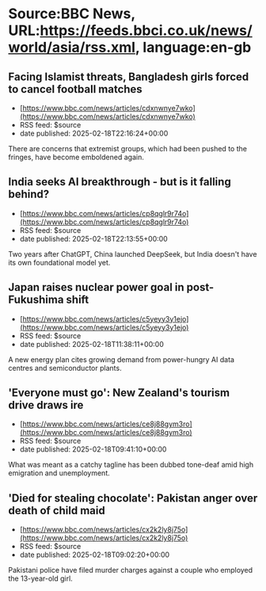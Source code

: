 # Source:BBC News, URL:https://feeds.bbci.co.uk/news/world/asia/rss.xml, language:en-gb

## Facing Islamist threats, Bangladesh girls forced to cancel football matches
 - [https://www.bbc.com/news/articles/cdxnwnye7wko](https://www.bbc.com/news/articles/cdxnwnye7wko)
 - RSS feed: $source
 - date published: 2025-02-18T22:16:24+00:00

There are concerns that extremist groups, which had been pushed to the fringes, have become emboldened again.

## India seeks AI breakthrough - but is it falling behind?
 - [https://www.bbc.com/news/articles/cp8qglr9r74o](https://www.bbc.com/news/articles/cp8qglr9r74o)
 - RSS feed: $source
 - date published: 2025-02-18T22:13:55+00:00

Two years after ChatGPT, China launched DeepSeek, but India doesn't have its own foundational model yet.

## Japan raises nuclear power goal in post-Fukushima shift
 - [https://www.bbc.com/news/articles/c5yeyy3y1ejo](https://www.bbc.com/news/articles/c5yeyy3y1ejo)
 - RSS feed: $source
 - date published: 2025-02-18T11:38:11+00:00

A new energy plan cites growing demand from power-hungry AI data centres and semiconductor plants.

## 'Everyone must go': New Zealand's tourism drive draws ire
 - [https://www.bbc.com/news/articles/ce8j88gym3ro](https://www.bbc.com/news/articles/ce8j88gym3ro)
 - RSS feed: $source
 - date published: 2025-02-18T09:41:10+00:00

What was meant as a catchy tagline has been dubbed tone-deaf amid high emigration and unemployment.

## 'Died for stealing chocolate': Pakistan anger over death of child maid
 - [https://www.bbc.com/news/articles/cx2k2ly8j75o](https://www.bbc.com/news/articles/cx2k2ly8j75o)
 - RSS feed: $source
 - date published: 2025-02-18T09:02:20+00:00

Pakistani police have filed murder charges against a couple who employed the 13-year-old girl.

